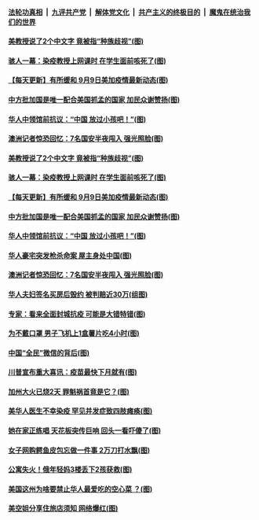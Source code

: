 

####  [法轮功真相](../../../../basic/blob/master/README.md?t=09100302) &nbsp;|&nbsp; [九评共产党](../../../../9ping.md/blob/master/README.md?t=09100302) &nbsp;|&nbsp; [解体党文化](../../../../jtdwh.md/blob/master/README.md?t=09100302)  &nbsp;|&nbsp; [共产主义的终极目的](../../../../gczydzjmd.md/blob/master/README.md?t=09100302) &nbsp;|&nbsp; [魔鬼在统治我们的世界](../../../../mgztzwmdsj.md/blob/master/README.md?t=09100302) 

#### [美教授说了2个中文字 竟被指“种族歧视”(图)](../pages/p3/945657.md?t=09100302) 

#### [骇人一幕：染疫教授上网课时 在学生面前咳死了(图)](../pages/p3/945643.md?t=09100302) 

#### [【每天更新】有所缓和 9月9日美加疫情最新动态(图)](../pages/p3/944892.md?t=09100302) 

#### [中方批加国是唯一配合美国抓孟的国家 加民众谢赞扬(图)](../pages/p3/945590.md?t=09100302) 

#### [华人中领馆前抗议：“中国 放过小孩吧！”(图)](../pages/p3/945581.md?t=09100302) 

#### [澳洲记者惊恐回忆：7名国安半夜闯入 强光照脸(图)](../pages/p3/945577.md?t=09100302) 

#### [美教授说了2个中文字 竟被指“种族歧视”(图)](../pages/p3/945657.md?t=09100302) 

#### [骇人一幕：染疫教授上网课时 在学生面前咳死了(图)](../pages/p3/945643.md?t=09100302) 

#### [【每天更新】有所缓和 9月9日美加疫情最新动态(图)](../pages/p3/944892.md?t=09100302) 

#### [中方批加国是唯一配合美国抓孟的国家 加民众谢赞扬(图)](../pages/p3/945590.md?t=09100302) 

#### [华人中领馆前抗议：“中国 放过小孩吧！”(图)](../pages/p3/945581.md?t=09100302) 

#### [华人豪宅突发枪杀命案 屋主身处中国(图)](../pages/p3/945574.md?t=09100302) 

#### [澳洲记者惊恐回忆：7名国安半夜闯入 强光照脸(图)](../pages/p3/945577.md?t=09100302) 

#### [华人夫妇签名买房后毁约 被判赔近30万(组图)](../pages/p3/945572.md?t=09100302) 

#### [专家：看来全面封城抗疫 可能是大错特错(图)](../pages/p3/945556.md?t=09100302) 

#### [为不戴口罩 男子飞机上1盒薯片吃4小时(图)](../pages/p3/945551.md?t=09100302) 

#### [中国“全民”微信的背后(图)](../pages/p3/945515.md?t=09100302) 

#### [川普宣布重大喜讯：疫苗最快下月就有(图)](../pages/p3/945506.md?t=09100302) 

#### [加州大火已烧2天 罪魁祸首竟是它？(图)](../pages/p3/945468.md?t=09100302) 

#### [美华人医生不幸染疫 罕见并发症致四肢瘫痪(图)](../pages/p3/945462.md?t=09100302) 

#### [她在家正练唱 天花板突传巨响 回头一看吓傻了(图)](../pages/p3/945450.md?t=09100302) 

#### [女子网购鳄鱼皮包忘做一件事 2万刀打水飘(图)](../pages/p3/945435.md?t=09100302) 

#### [公寓失火！俄年轻妈3楼丢下2孩获救(图)](../pages/p3/945412.md?t=09100302) 


#### [美国这州为啥要禁止华人最爱吃的空心菜 ？(图)](../pages/p3/945376.md?t=09100302) 

#### [美空姐分享住旅店须知 网络爆红(图)](../pages/p3/945364.md?t=09100302) 

